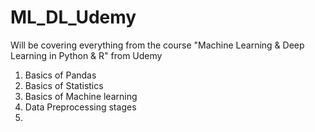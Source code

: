 # ML_DL_Udemy
Will be covering everything from the course "Machine Learning & Deep Learning in Python & R" from Udemy

1. Basics of Pandas
2. Basics of Statistics
3. Basics of Machine learning
4. Data Preprocessing stages
5. 
